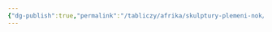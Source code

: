 ```yaml
---
{"dg-publish":true,"permalink":"/tabliczy/afrika/skulptury-plemeni-nok/","dgPassFrontmatter":true}
---
```



